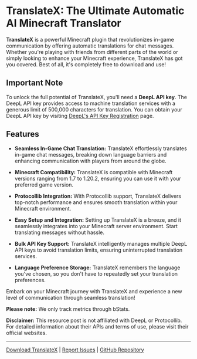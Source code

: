 # TranslateX: The Ultimate Automatic AI Minecraft Translator

**TranslateX** is a powerful Minecraft plugin that revolutionizes in-game communication by offering automatic translations for chat messages. Whether you're playing with friends from different parts of the world or simply looking to enhance your Minecraft experience, TranslateX has got you covered. Best of all, it's completely free to download and use!

## Important Note

To unlock the full potential of TranslateX, you'll need a **DeepL API key**. The DeepL API key provides access to machine translation services with a generous limit of 500,000 characters for translation. You can obtain your DeepL API key by visiting [DeepL's API Key Registration](https://www.deepl.com/pro/change-plan) page.

## Features

- **Seamless In-Game Chat Translation:** TranslateX effortlessly translates in-game chat messages, breaking down language barriers and enhancing communication with players from around the globe.

- **Minecraft Compatibility:** TranslateX is compatible with Minecraft versions ranging from 1.7 to 1.20.2, ensuring you can use it with your preferred game version.

- **Protocollib Integration:** With Protocollib support, TranslateX delivers top-notch performance and ensures smooth translation within your Minecraft environment.

- **Easy Setup and Integration:** Setting up TranslateX is a breeze, and it seamlessly integrates into your Minecraft server environment. Start translating messages without hassle.

- **Bulk API Key Support:** TranslateX intelligently manages multiple DeepL API keys to avoid translation limits, ensuring uninterrupted translation services.

- **Language Preference Storage:** TranslateX remembers the language you've chosen, so you don't have to repeatedly set your translation preferences.

Embark on your Minecraft journey with TranslateX and experience a new level of communication through seamless translation!

**Please note:** We only track metrics through bStats.

**Disclaimer:** This resource post is not affiliated with DeepL or Protocollib. For detailed information about their APIs and terms of use, please visit their official websites.

---

[Download TranslateX]([https://example-download-link.com](https://www.spigotmc.org/resources/translatex-ai-translator-1-7-1-20-2.112949/)) | [Report Issues]([https://example-issue-tracker.com](https://github.com/Djorr/TranslateX/issues)) | [GitHub Repository]([https://example-github-repo.com](https://github.com/Djorr/TranslateX)https://github.com/Djorr/TranslateX)
